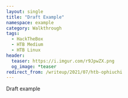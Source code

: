 ```yaml
---
layout: single
title: "Draft Example"
namespace: example
category: Walkthrough
tags:
  - HackTheBox
  - HTB Medium
  - HTB Linux
header:
  teaser: https://i.imgur.com/r9JpwZX.png
  og_image: *teaser
redirect_from: /writeup/2021/07/htb-ophiuchi
---
```


Draft example